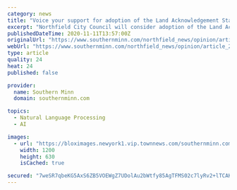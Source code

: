 ```yaml
---
category: news
title: "Voice your support for adoption of the Land Acknowledgement Statement"
excerpt: "Northfield City Council will consider adoption of the Land Acknowledgement Statement brought forward by our Human Rights Commission (HRC). The Statement is an “in"
publishedDateTime: 2020-11-11T13:57:00Z
originalUrl: "https://www.southernminn.com/northfield_news/opinion/article_2cdb2b19-5958-5042-b7ae-8ed7fe836626.html"
webUrl: "https://www.southernminn.com/northfield_news/opinion/article_2cdb2b19-5958-5042-b7ae-8ed7fe836626.html"
type: article
quality: 24
heat: 24
published: false

provider:
  name: Southern Minn
  domain: southernminn.com

topics:
  - Natural Language Processing
  - AI

images:
  - url: "https://bloximages.newyork1.vip.townnews.com/southernminn.com/content/tncms/custom/image/8f56b260-2721-11e5-90c8-ff8dac499aae.jpg"
    width: 1200
    height: 630
    isCached: true

secured: "7weSR7qbeKG5AxS6ZB5VOEWgZ7UDolAu2bWtfy85AgTFMS02c7lyRv2+lTCAKjRqLo1lRRguHWRIVgIlUAbcIHtc0c8KQ33Z6adTi5GHCDZ2Nnr70OjGBTIJzyd9HZ2Trrvw4Yf4LO2U2efmeWEmU+xbE6Ji9FL80ZfkOU+MkiVBgJsgMGzYffAAWsORm1UXWL6pUu8y20hxRtsNgeneypixgHa1aSlupSccwLR7iOWIwlA4Sp0vF1FNr7lHi4jGaoRXrOMoNjUPYt7ZtUznX4lxjid+megaTPT2KK3GBq7IrmgGHUVhUk8aqp+s+pbYIASa3LFcda1w66+Rd/UZtjY/QsG53ve+F7zbQzugkX0=;lrvfcJN93EBD6kHRLTPqJw=="
---
```


